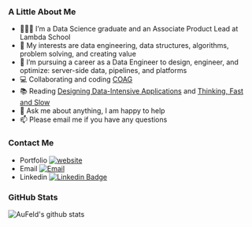 ### A Little About Me

* 👨🏽‍💻 I’m a Data Science graduate and an Associate Product Lead at Lambda School
* 🤔 My interests are data engineering, data structures, algorithms, problem solving, and creating value
* 💼 I’m pursuing a career as a Data Engineer to design, engineer, and optimize: server-side data, pipelines, and platforms
* :computer: Collaborating and coding [COAG](https://github.com/AuFeld/COAG)
* :books: Reading [Designing Data-Intensive Applications](https://dataintensive.net/) and [Thinking, Fast and Slow](https://en.wikipedia.org/wiki/Thinking,_Fast_and_Slow)
* 💬 Ask me about anything, I am happy to help
* 📫 Please email me if you have any questions

### Contact Me

- Portfolio [![website](https://img.shields.io/badge/https://aufeld.github.io-3693F3?style=flat-square&logo=icloud&logoColor=white)](https://aufeld.github.io)
- Email [![Email](https://img.shields.io/badge/goldfeld.chase@gmail.com-D14836?style=flat-square&logo=gmail&logoColor=white)](mailto:goldfeld.chase@gmail.com)
- Linkedin [![Linkedin Badge](https://img.shields.io/badge/-LinkedIn-blue?style=flat-square&logo=Linkedin&logoColor=white&link=https://www.linkedin.com/in/chase-goldfeld/)](https://www.linkedin.com/in/chase-goldfeld/)

### GitHub Stats

![AuFeld's github stats](https://github-readme-stats.vercel.app/api?username=AuFeld&show_icons=true)
